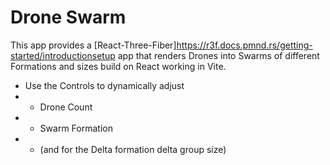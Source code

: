 # Drone Swarm

This app provides a [React-Three-Fiber]https://r3f.docs.pmnd.rs/getting-started/introductionsetup app that renders Drones into Swarms of different Formations and sizes build on React working in Vite.

- Use the Controls to dynamically adjust 
- - Drone Count
- - Swarm Formation
- - (and for the Delta formation delta group size)
